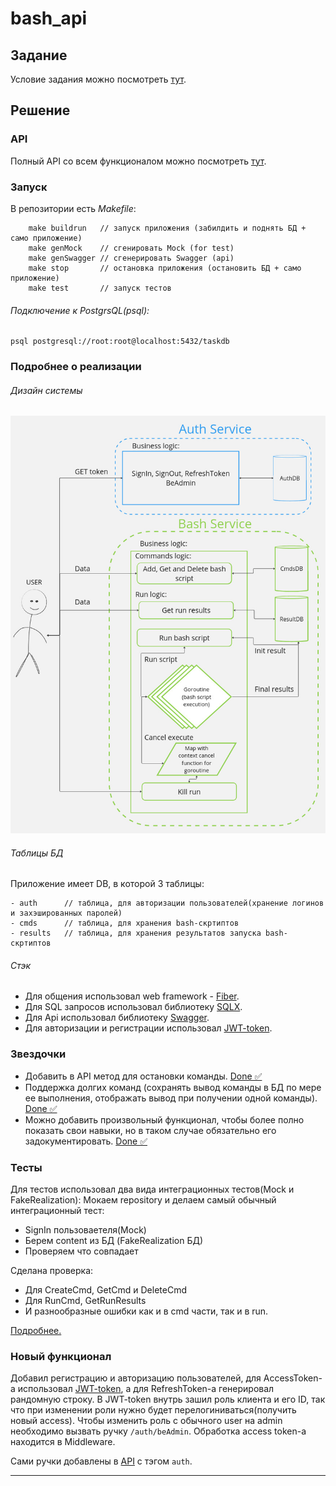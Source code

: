 # bash_api

## Задание
Условие задания можно посмотреть [тут](task.md).

## Решение

### API

Полный API со всем функционалом можно посмотреть [тут](docs/swagger.yaml).

### Запуск

В репозитории есть *Makefile*:
```
    make buildrun   // запуск приложения (забилдить и поднять БД + само приложение)
    make genMock    // сгенировать Mock (for test)
    make genSwagger // сгенерировать Swagger (api)
    make stop       // остановка приложения (остановить БД + само приложение)
    make test       // запуск тестов
```

###### Подключение к PostgrsQL(psql):
```
psql postgresql://root:root@localhost:5432/taskdb
```

### Подробнее о реализации

###### Дизайн системы
[<img src="./docs/pic/design.jpg" width="600" />](./docs/pic/design.jpg)

###### Таблицы БД
Приложение имеет DB, в которой 3 таблицы:
```
- auth      // таблица, для авторизации пользователей(хранение логинов и захэшированных паролей)
- cmds      // таблица, для хранения bash-скртиптов
- results   // таблица, для хранения результатов запуска bash-скртиптов
```

###### Стэк
- Для общения использовал web framework - [Fiber](https://github.com/gofiber/fiber).
- Для SQL запросов использовал библиотеку [SQLX](https://github.com/jmoiron/sqlx).
- Для Api использовал библиотеку [Swagger](https://github.com/swaggo/swag).
- Для авторизации и регистрации использовал [JWT-token](https://github.com/dgrijalva/jwt-go).
### Звездочки

- Добавить в API метод для остановки команды. [Done ✅](./docs/adr/adr1.md)
- Поддержка долгих команд (сохранять вывод команды в БД по мере ее выполнения, отображать вывод при получении одной команды). [Done ✅](./docs/adr/adr2.md)
- Можно добавить произвольный функционал, чтобы более полно показать свои навыки, но в таком случае обязательно его задокументировать. [Done ✅](#новый-функционал)

### Тесты

Для тестов использовал два вида интеграционных тестов(Mock и FakeRealization):
Мокаем repository и делаем самый обычный интегpационный тест:
- SignIn пользоваетеля(Mock)
- Берем content из БД (FakeRealization БД)
- Проверяем что совпадает

Сделана проверка:
- Для CreateCmd, GetCmd и  DeleteCmd
- Для RunCmd, GetRunResults
- И разнообразные ошибки как и в cmd части, так и в run.

[Подробнее.](./test/test_test.go)

### Новый функционал

Добавил регистрацию и авторизацию пользователей, для AccessToken-a использовал [JWT-token](https://github.com/dgrijalva/jwt-go),
а для RefreshToken-a генерировал рандомную строку. В JWT-token внутрь зашил роль клиента и его ID, так что 
при изменении роли нужно будет перелогиниваться(получить новый access). Чтобы изменить роль с обычного user 
на admin необходимо вызвать ручку ```/auth/beAdmin```. Обработка access token-a находится в Middleware.

Сами ручки добавлены в [API](docs/swagger.yaml) с тэгом ```auth```.

_________________________________________________
